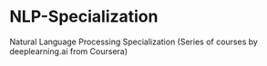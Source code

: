 # NLP-Specialization
Natural Language Processing Specialization (Series of courses by deeplearning.ai from Coursera)
